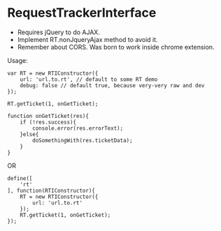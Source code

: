 # RequestTrackerInterface

 - Requires jQuery to do AJAX.
 - Implement RT.nonJqueryAjax method to avoid it. 
 - Remember about CORS. Was born to work inside chrome extension.

Usage:

    var RT = new RTIConstructor({
        url: 'url.to.rt', // default to some RT demo
        debug: false // default true, because very-very raw and dev
    });

    RT.getTicket(1, onGetTicket);
    
    function onGetTicket(res){
        if (!res.success){
            console.error(res.errorText);
        }else{
            doSomethingWith(res.ticketData);
        }
    }

OR

    define([
        'rt'
    ], function(RTIConstructor){
        RT = new RTIConstructor({
            url: 'url.to.rt'
        });
        RT.getTicket(1, onGetTicket);    
    });